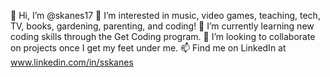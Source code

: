 👋 Hi, I’m @skanes17
👀 I’m interested in music, video games, teaching, tech, TV, books, gardening, parenting, and coding!
🌱 I’m currently learning new coding skills through the Get Coding program.
💞️ I’m looking to collaborate on projects once I get my feet under me.
📫 Find me on LinkedIn at www.linkedin.com/in/sskanes

<!---
skanes17/skanes17 is a ✨ special ✨ repository because its `README.md` (this file) appears on your GitHub profile.
You can click the Preview link to take a look at your changes.
--->
